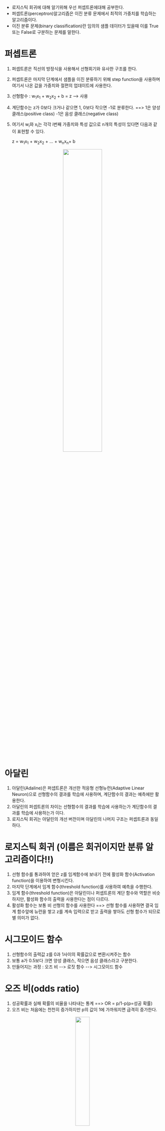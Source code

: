 * 로지스틱 회귀에 대해 알기위해 우선 퍼셉트론에대해 공부한다.
* 퍼셉트론(perceptron)알고리즘은 이진 분류 문제에서 최적의 가중치를 학습하는 알고리즘이다.
* 이진 분류 문제(binary classification)란 임의의 샘플 데이터가 있을때 이를 True또는 False로 구분하는 문제를 말한다.

# 퍼셉트론
1.   퍼셉트론은 직선의 방정식을 사용해서 선형회기와 유사한 구조를 한다.
2.   퍼셉트론은 마지막 단계에서 샘플을 이진 분류하기 위해 step function을 사용하며 여기서 나온 값을 가중치와 절편의 업데이트에 사용한다.
3.   선형함수 : w<sub>1</sub>x<sub>1</sub> + w<sub>2</sub>x<sub>2</sub> + b = z    -->  사용
4.   계단함수는 z가 0보다 크거나 같으면 1, 0보다 작으면 -1로 분류한다. ==> 1은 양성 클래스(positive class) -1은 음성 클래스(negative class)
5. 여기서 w<sub>i</sub>와 x<sub>i</sub>는 각각 i번째 가중치와 특성 값으로 n개의 특성이 있다면 다음과 같이 표현할 수 있다.

    z = w<sub>1</sub>x<sub>1</sub> + w<sub>2</sub>x<sub>2</sub> + ... + w<sub>n</sub>x<sub>n</sub>+ b

<p align="center"><img src="https://user-images.githubusercontent.com/46274774/83376888-d2b81c00-a40e-11ea-92d6-078104da9934.png" width="50%"></p>

# 아달린
1. 아달린(Adaline)은 퍼샙트론은 개선한 적응형 선형뉴런(Adaptive Linear Neuron)으로 선형함수의 결과를 학습에 사용하며, 계단함수의 결과는 예측에만 활용한다.
2. 아달린의 퍼셉트론의 차이는 선형함수의 결과를 학습에 사용하는가 계단함수의 결과를 학습에 사용하는가 이다.
3. 로지스틱 회귀는 아달린의 개선 버전이며 아달린의 나머지 구조는 퍼셉트론과 동일하다.

# 로지스틱 회귀 (이름은 회귀이지만 분류 알고리즘이다!!)
1. 선형 함수를 통과하여 얻은 z를 임계함수에 보내기 전에 활성화 함수(Activation function)을 이용하여 변형시킨다.
2. 마지막 단계에서 임계 함수(threshold function)를 사용하여 예측을 수행한다.
3. 임계 함수(threshold function)은 아달린이나 퍼셉트론의 계단 함수와 역할은 비슷하지만, 활성화 함수의 출력을 사용한다는 점이 다르다.
4. 활성화 함수는 보통 비 선형의 함수를 사용한다  ==> 선형 함수를 사용하면 결국 임계 함수앞에 뉴런을 쌓고 z를 계속 입력으로 받고 출력을 쌓아도 선형 함수가 되므로 별 의미가 없다.

# 시그모이드 함수
1. 선형함수의 출력값 z를 0과 1사이의 확률값으로 변환시켜주는 함수
2. 보통 a가 0.5보다 크면 양성 클래스, 작으면 음성 클래스라고 구분한다.
3. 만들어지는 과정 : 오즈 비 --> 로짓 함수 --> 시그모이드 함수

# 오즈 비(odds ratio)
1. 성공확률과 실패 확률의 비율을 나타내는 통계 ==> OR = p/1-p(p=성공 확률)
2. 오즈 비는 처음에는 천천히 증가하지만 p의 값이 1에 가까워지면 급격히 증가한다.

<p align="center"><img src="https://user-images.githubusercontent.com/46274774/83377113-8f11e200-a40f-11ea-9d70-790f075274bd.png" width="30%"></p>

# 로짓 함수(logit function)
1. 오즈 비에 로그(자연 로그)를 취하여 만든 함수이다.
2. logit(p) = log(p/1-p)
3. p가 0.5이면 0이되고, 0과 1일때 각각 무한대로 음수와 양수가 되는 성질을 가지고 있다.
4. y축이 z라면 log(p/1-p) = z가 된다

<p align="center"><img src="https://user-images.githubusercontent.com/46274774/83377307-237c4480-a410-11ea-9874-ff8c689d0927.png" width="30%"></p>

# 로지스틱 함수(sigmoid function)
1. 위 식을 z에 대해 정리한 p = 1/1+e^-z 이며 이는 x축을 z로 두기 위함이다.
2. 로지스틱 함수는 로짓 함수의 가로축과 세로축을 뒤집은 모양이 되며 이는 S자 모양이 된다.
3. 이 모양에서 착안하여 로지스틱 함수를 시그모이드 함수라고 한다.

<p align="center"><img src="https://user-images.githubusercontent.com/46274774/83377332-3a229b80-a410-11ea-8c0d-fb373d0a70b1.png" width="30%"></p>

# 로지스틱 회귀
1. 로지스틱 회귀는 이진 분류가 목표이며, -&infin; ~ &infin;의 범위를 가지는 z의 값을 조절할 방법이 필요해서 시그모이드 함수를 활성 함수로 사용한 것이다.
 ==> 시그모이드 함수를 통과하면 이를 확률쳐럼 사용할 수 있기 때문이다.
2. 여기서 나온 확률을 임계 함수에 넣으면 0 또는 1의 값을 주며 이를 이용하여 이진 분류를 한다.

* 분류의 목표는 바로 올바르게 분류된 샘플 데이터의 비율 자체를 높이는 것이다.
* 올바르게 분류된 샘플의 비율은 미분 가능한 함수가 아니어서, 경사 하강법의 손실함수로 사용할 수 없다. ==> 로지스틱 손실 함수 사용

# 로지스틱 손실 함수
1. 다중 분류를 위한 손실 함수인 크로스 엔트로피(cross entropy)손실 함수를 이진 분류 버전으로 만든 것이다.
2. L = -(y*log(a) + (1-y)log(1-a)) 여기서 a는 활성화 함수가 출력한 값이며, y는 타깃이다.
3. 양성 클래스인 경우 로지스틱 손실 함수값의 크기가 최소가 되려면 a는 1에 가까워진다.
4. 음성 클래스의 경우 로지스틱 손실 함수값의 크기가 최소가 되려면 a는 0에 가까워진다.
5. 즉 로지스틱 손실 함수를 최소화 하면 a의 값이 우리가 가장 이상적으로 생각하는 값이 된다.

* 로지스틱 소실 함수의 미분을 통해 로지스틱 손실 함수의 값을 최소로 하는 가중치와 절편을 찾아야 한다.
* 계산에는 미분의 연쇄법칙을 따르며, L은 a에대해, a는 z에 대해, z는 w에 대해 미분해야 한다.
* 여기서 a는 시그모이드 함수이다.

* 미분의 결과는 로지스틱 손실 함수를 w에 대해 미분한 결과는 제곱 오차를 미분한 결과와 일치한다.

* 로지스틱 손실 함수에 대한 미분이 연쇄법칙에 의해 진행되는 구조를 보고 '그레디언트가 역전파 된다'라고한다.

* 가중치의 업데이트 : 로지스틱 회귀의 가중치는 로지스틱 손실 함수를 가중치에 대해 미분하고 빼주면 된다.
* 절편의 업데이트 : 위와 같이 로지스틱 손실 함수를 절편에 대해 미분한 식을 가지고 절편에서 빼면 된다.

# 모델의 성능 평가
* 훈련된 모델의 실전 성능을 일반화 성능(generalization performance)라고 한다
* 훈련데이터로 훈련된 모델을 평가하는 것을 '과도하게 낙관적으로 일반화 성능을 추정한다'라고 하며 당연히 높은 성능이 나올것이다.
* 따라서 훈련뒤에 평가하기 위해 test와 train으로 데이터를 나눈다

# 훈련 데이터 세트를 훈련 세트와 테스트 세트로 나누는 규칙
1. 훈련 데이터 세트를 나눌때는 테스트 세트보다 훈련 세트가 많아야 한다.
2. 훈련 데이터 세트를 나누기 전에 양성, 음성 클래스가 훈련 세트나 테스트 세트 어느 한쪽에 몰리지 않도록 골고루 섞어야 한다.

# 일반적인 신경망
* 왼쪽에 입력층(Input Layer) 오른쪽에 출력층(Output Layer) 가운데는 은닉층(Hidden Layer)라고 한다.
* 활성화 함수는 은닉층과 출력층에 한 부분으로 간주한다.

# 단일층 신경망
* 방금 만든 로지스틱 회귀는 은닉층이 없는 단일층 신경망이다.
* 선형 회귀와 로지스틱 회귀는 모두 경사 하강법을 사용하였다.
* 경사 하강법은 손실함수(제곱 오차 손실 함수, 로지스틱 손싱 함수)의 결과값을 최소화 하도록 가중치를 업데이트 한다.

# 손실함수의 결과값을 조정해 저장 기능 추가
* np.clip()은 주어진 범위 밖의 값을 범위 양끝의 값으로 잘라낸다.

# 확률적 경사 하강법(stochastic gradient descent)
* 샘플 데이터 1개에 대한 그레디언트 계산한다.(1개의 샘플을 중복되지 않게 무작위로 선택한다.)
* 샘플 데이터 1개에 대해 그레디언트를 계산하므로 비용이 적지만 최적값에 수렴하는과정이 불안정하다.

# 배치 경사 하강법(batch gradient descent)
* 전체 훈련 세트를 활용하여 한 번에 그레디언트를 계산한다.
* 전체 훈련 세트를 사용하여 한 번에 그레디언트를 계산하므로 가중치가 최적값에 수렴하는 과정이 안정적이지만, 그만큼 비용이 많이든다.

# 미니 배치 경사 하강법(mini-batch gradient descent)
* 훈련 세트를 여러개로 나누어 그레디언트를 계산한다.(전체 샘플 중 몇개의 샘플을 중복되지 않도록 무작위로 선택.)

# 훈련데이터 섞기
* 모든 경사 하강법들은 매 에포크마다 훈련 세트의 샘플 순서를 섞어 가중치의 최적값을 계산한다.
* 샘플의 순서를 섞으면 가중치 최적값의 탐색 과정이 다양해져 가중치의 최적값을 잘 찾을 수 있다.
* 훈련 세트의 샘플의 순서를 섞는 방법으 배열의 인덱스를 섞어주고 인덱스를 뽑아주는 것이다.

